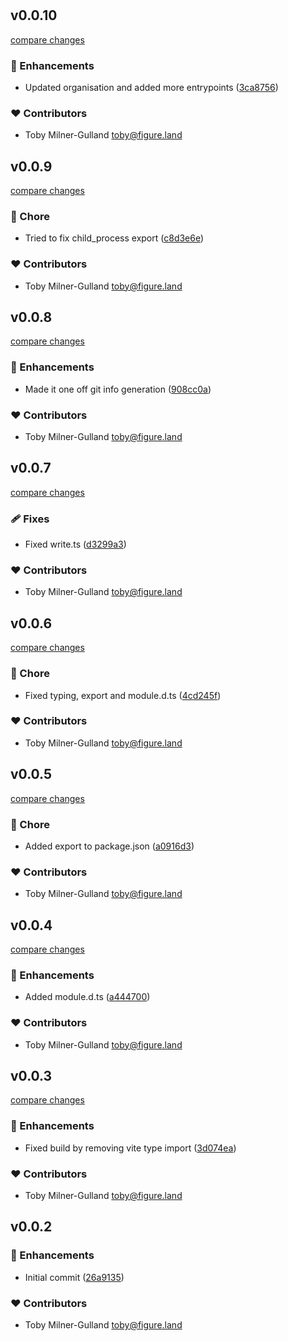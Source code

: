 #
## v0.0.10

[compare changes](https://github.com/figureland/git/compare/v0.0.9...v0.0.10)

### 🚀 Enhancements

- Updated organisation and added more entrypoints ([3ca8756](https://github.com/figureland/git/commit/3ca8756))

### ❤️ Contributors

- Toby Milner-Gulland <toby@figure.land>

## v0.0.9

[compare changes](https://github.com/figureland/git/compare/v0.0.8...v0.0.9)

### 🏡 Chore

- Tried to fix child_process export ([c8d3e6e](https://github.com/figureland/git/commit/c8d3e6e))

### ❤️ Contributors

- Toby Milner-Gulland <toby@figure.land>

## v0.0.8

[compare changes](https://github.com/figureland/git/compare/v0.0.7...v0.0.8)

### 🚀 Enhancements

- Made it one off git info generation ([908cc0a](https://github.com/figureland/git/commit/908cc0a))

### ❤️ Contributors

- Toby Milner-Gulland <toby@figure.land>

## v0.0.7

[compare changes](https://github.com/figureland/git/compare/v0.0.6...v0.0.7)

### 🩹 Fixes

- Fixed write.ts ([d3299a3](https://github.com/figureland/git/commit/d3299a3))

### ❤️ Contributors

- Toby Milner-Gulland <toby@figure.land>

## v0.0.6

[compare changes](https://github.com/figureland/git/compare/v0.0.5...v0.0.6)

### 🏡 Chore

- Fixed typing, export and module.d.ts ([4cd245f](https://github.com/figureland/git/commit/4cd245f))

### ❤️ Contributors

- Toby Milner-Gulland <toby@figure.land>

## v0.0.5

[compare changes](https://github.com/figureland/git/compare/v0.0.4...v0.0.5)

### 🏡 Chore

- Added export to package.json ([a0916d3](https://github.com/figureland/git/commit/a0916d3))

### ❤️ Contributors

- Toby Milner-Gulland <toby@figure.land>

## v0.0.4

[compare changes](https://github.com/figureland/git/compare/v0.0.3...v0.0.4)

### 🚀 Enhancements

- Added module.d.ts ([a444700](https://github.com/figureland/git/commit/a444700))

### ❤️ Contributors

- Toby Milner-Gulland <toby@figure.land>

## v0.0.3

[compare changes](https://github.com/figureland/git/compare/v0.0.2...v0.0.3)

### 🚀 Enhancements

- Fixed build by removing vite type import ([3d074ea](https://github.com/figureland/git/commit/3d074ea))

### ❤️ Contributors

- Toby Milner-Gulland <toby@figure.land>

## v0.0.2


### 🚀 Enhancements

- Initial commit ([26a9135](https://github.com/figureland/git/commit/26a9135))

### ❤️ Contributors

- Toby Milner-Gulland <toby@figure.land>

